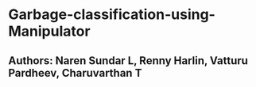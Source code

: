 # Garbage-classification-using-Manipulator

## Authors: Naren Sundar L, Renny Harlin, Vatturu Pardheev, Charuvarthan T
